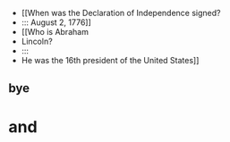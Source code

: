 - [[When was the Declaration of Independence signed?
- ::: August 2, 1776]]
- [[Who is Abraham
- Lincoln?
- ::: 
- He was the 16th president of the United States]]
## bye
# and